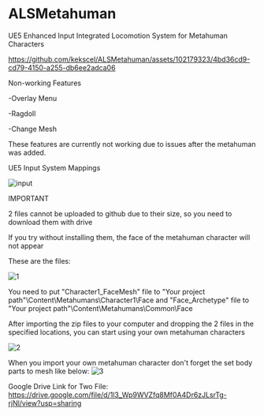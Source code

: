 # ALSMetahuman
UE5 Enhanced Input Integrated Locomotion System for Metahuman Characters


https://github.com/kekscel/ALSMetahuman/assets/102179323/4bd36cd9-cd79-4150-a255-db6ee2adca06



Non-working Features

-Overlay Menu

-Ragdoll

-Change Mesh

These features are currently not working due to issues after the metahuman was added.

UE5 Input System Mappings

![input](https://github.com/kekscel/ALSMetahuman/assets/102179323/4b6e4aef-8f6d-42b2-858d-570861d85366)

IMPORTANT

2 files cannot be uploaded to github due to their size, so you need to download them with drive

If you try without installing them, the face of the metahuman character will not appear

These are the files:

![1](https://github.com/kekscel/ALSMetahuman/assets/102179323/b335e7de-be28-49b0-9be2-861833d2f928)


You need to put "Character1_FaceMesh" file to "Your project path"\Content\Metahumans\Character1\Face and
"Face_Archetype" file to "Your project path"\Content\Metahumans\Common\Face

After importing the zip files to your computer and dropping the 2 files in the specified locations, you can start using your own metahuman characters

![2](https://github.com/kekscel/ALSMetahuman/assets/102179323/6184a938-4c54-4fa2-a874-e29b21bef3a4)


When you import your own metahuman character don't forget the set body parts to mesh like below:
![3](https://github.com/kekscel/ALSMetahuman/assets/102179323/331a3254-0a2e-4080-8001-6a6a3ec51f25)


Google Drive Link for Two File:
https://drive.google.com/file/d/1l3_Wp9WVZfq8Mf0A4Dr6zJLsrTg-rjNl/view?usp=sharing
